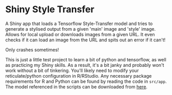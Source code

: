 # Shiny Style Transfer

A Shiny app that loads a Tensorflow Style-Transfer model and tries to generate a stylised output from a given 'main' image and 'style' image. Allows for local upload or downloads images from a given URL. It even checks if it can load an image from the URL and spits out an error if it can't!

Only crashes sometimes! 

This is just a little test project to learn a bit of python and tensorflow, as well as practicing my Shiny skills. As a result, it's a bit janky and probably won't work without a bit of tinkering. You'll likely need to modify your reticulate/python configuration in R/RStudio. Any necessary package requirements for R and Python can be found by reading the code in `src/app`. 
The model referenced in the scripts can be downloaded from [here](https://tfhub.dev/google/magenta/arbitrary-image-stylization-v1-256/2). 
